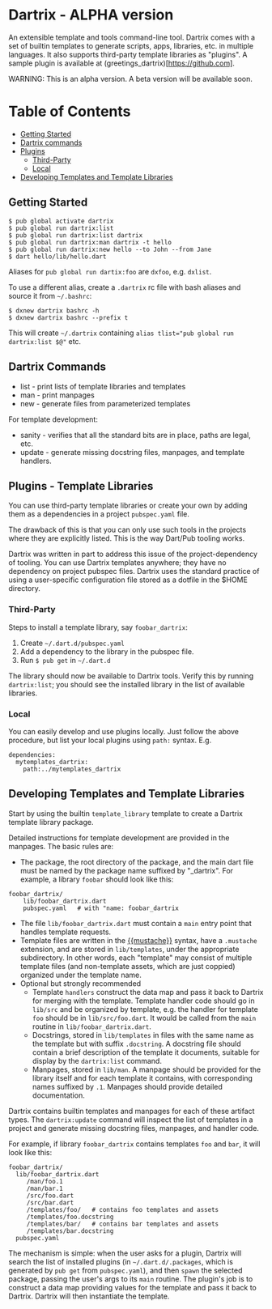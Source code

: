 # Dartrix - ALPHA version

An extensible template and tools command-line tool.  Dartrix comes
with a set of builtin templates to generate scripts, apps, libraries,
etc. in multiple languages. It also supports third-party template
libraries as "plugins".  A sample plugin is available at
(greetings_dartrix)[https://github.com].

WARNING: This is an alpha version. A beta version will be available soon.

# Table of Contents
* [Getting Started](#getting_started)
* [Dartrix commands](#commands)
* [Plugins](#plugins)
    * [Third-Party](#third_party)
    * [Local](#local)
* [Developing Templates and Template Libraries](#dev)

## Getting Started <a name="getting_started"></a>

```
$ pub global activate dartrix
$ pub global run dartrix:list
$ pub global run dartrix:list dartrix
$ pub global run dartrix:man dartrix -t hello
$ pub global run dartrix:new hello --to John --from Jane
$ dart hello/lib/hello.dart
```

Aliases for `pub global run dartix:foo` are `dxfoo`, e.g. `dxlist`.

To use a different alias, create a `.dartrix` rc file with bash
aliases and source it from `~/.bashrc`:

```
$ dxnew dartrix bashrc -h
$ dxnew dartrix bashrc --prefix t
```

This will create `~/.dartrix` containing `alias tlist="pub global run
dartrix:list $@"` etc.

## Dartrix Commands <a name="commands"></a>

* list - print lists of template libraries and templates
* man - print manpages
* new - generate files from parameterized templates

For template development:

* sanity - verifies that all the standard bits are in place, paths are legal, etc.
* update - generate missing docstring files, manpages, and template handlers.

## Plugins - Template Libraries <a name="plugins"></a>

You can use third-party template libraries or create your own by
adding them as a dependencies in a project `pubspec.yaml` file.

The drawback of this is that you can only use such tools in the
projects where they are explicitly listed. This is the way Dart/Pub
tooling works.

Dartrix was written in part to address this issue of the
project-dependency of tooling. You can use Dartrix templates anywhere;
they have no dependency on project pubspec files. Dartrix uses the
standard practice of using a user-specific configuration file stored
as a dotfile in the $HOME directory.

### Third-Party  <a name="third_party"></a>

Steps to install a template library, say `foobar_dartrix`:

1. Create `~/.dart.d/pubspec.yaml`
2. Add a dependency to the library in the pubspec file.
3. Run `$ pub get` in `~/.dart.d`

The library should now be available to Dartrix tools.  Verify this by
running `dartrix:list`; you should see the installed library in the
list of available libraries.

### Local  <a name="local"></a>


You can easily develop and use plugins locally. Just follow the above
procedure, but list your local plugins using `path:` syntax. E.g.

```
dependencies:
  mytemplates_dartrix:
    path:../mytemplates_dartrix
```

## Developing Templates and Template Libraries <a name="dev"></a>

Start by using the builtin `template_library` template to create a
Dartrix template library package.

Detailed instructions for template development are provided in the
manpages.  The basic rules are:

* The package, the root directory of the package, and the main dart
file must be named by the package name suffixed by "_dartrix".  For
example, a library `foobar` should look like this:

```
foobar_dartrix/
    lib/foobar_dartrix.dart
    pubspec.yaml   # with "name: foobar_dartrix
```

* The file `lib/foobar_dartrix.dart` must contain a `main` entry point
  that handles template requests.
* Template files are written in the
  [{{mustache}}](https://mustache.github.io/) syntax, have a `.mustache`
  extension, and are stored in `lib/templates`, under the appropriate
  <template-name> subdirectory. In other words, each "template" may
  consist of multiple template files (and non-template assets, which
  are just coppied) organized under the template name.
* Optional but strongly recommended
  * Template `handlers` construct the data map and pass it back to
    Dartrix for merging with the template. Template handler code
    should go in `lib/src` and be organized by template, e.g. the
    handler for template `foo` should be in `lib/src/foo.dart`.  It
    would be called from the `main` routine in
    `lib/foobar_dartrix.dart`.
  * Docstrings, stored in `lib/templates` in files with the same name
    as the template but with suffix `.docstring`. A docstring file
    should contain a brief description of the template it documents,
    suitable for display by the `dartrix:list` command.
  * Manpages, stored in `lib/man`.  A manpage should be provided for
    the library itself and for each template it contains, with
    corresponding names suffixed by `.1`.  Manpages should provide
    detailed documentation.

Dartrix contains builtin templates and manpages for each of these
artifact types.  The `dartrix:update` command will inspect the list of
templates in a project and generate missing docstring files, manpages,
and handler code.

For example, if library `foobar_dartrix` contains templates `foo` and
`bar`, it will look like this:

```
foobar_dartrix/
  lib/foobar_dartrix.dart
     /man/foo.1
     /man/bar.1
     /src/foo.dart
     /src/bar.dart
     /templates/foo/   # contains foo templates and assets
     /templates/foo.docstring
     /templates/bar/   # contains bar templates and assets
     /templates/bar.docstring
  pubspec.yaml
```

The mechanism is simple: when the user asks for a plugin, Dartrix will
search the list of installed plugins (in `~/.dart.d/.packages`, which
is generated by `pub get` from `pubspec.yaml`), and then `spawn` the
selected package, passing the user's args to its `main` routine.  The
plugin's job is to construct a data map providing values for the
template and pass it back to Dartrix. Dartrix will then instantiate
the template.


